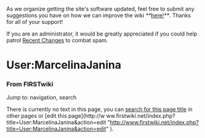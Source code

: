 As we organize getting the site's software updated, feel free to submit any
suggestions you have on how we can improve the wiki
_**_[here!](/index.php/User:Hallry/Suggestions "User:Hallry/Suggestions"
)_**_. Thanks for all of your support!

If you are an administrator, it would be greatly appreciated if you could help
patrol [Recent Changes](/index.php/Special:Recentchanges
"Special:Recentchanges" ) to combat spam.

# User:MarcelinaJanina

### From FIRSTwiki

Jump to: navigation, search

There is currently no text in this page, you can [search for this page
title](/index.php/Special:Search/MarcelinaJanina
"Special:Search/MarcelinaJanina" ) in other pages or [edit this page](http://w
ww.firstwiki.net/index.php?title=User:MarcelinaJanina&action=edit
"http://www.firstwiki.net/index.php?title=User:MarcelinaJanina&action=edit" ).

